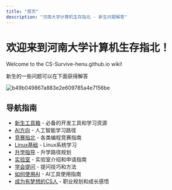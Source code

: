 ```yaml
---
title: "首页"
description: "河南大学计算机生存指北 - 新生问题解答"
---
```


# 欢迎来到河南大学计算机生存指北！

Welcome to the CS-Survive-henu.github.io wiki!

新生的一些问题可以在下面获得解答

![b49b049867a883e2e609785a4e7156be](https://github.com/user-attachments/assets/e6bf1ca6-b514-44f7-80a1-fc15f3bd2d4a)

## 导航指南

- [新生工具箱](./新生工具箱.md) - 必备的开发工具和学习资源
- [AI方向](./AI方向.md) - 人工智能学习路径
- [竞赛指北](./竞赛指北.md) - 各类编程竞赛指南
- [Linux基础](./Linux基础.md) - Linux系统学习
- [升学指导](./升学（保研，考研，or出国）.md) - 升学路径规划
- [实验室](./实验室.md) - 实验室介绍和申请指南
- [学会提问](./学会提问.md) - 提问技巧和方法
- [如何使用AI](./如何使用AI.md) - AI工具使用指南
- [成为有梦想的CS人](./试着去成为一个有梦想的CS人.md) - 职业规划和成长感悟
